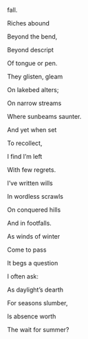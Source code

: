 fall.

  

Riches abound 

Beyond the bend,

Beyond descript 

Of tongue or pen.

They glisten, gleam 

On lakebed alters;

On narrow streams

Where sunbeams saunter.

  

And yet when set

To recollect,

I find I’m left 

With few regrets.

I’ve written wills

In wordless scrawls 

On conquered hills

And in footfalls. 

  

As winds of winter

Come to pass

It begs a question

I often ask:

As daylight’s dearth

For seasons slumber,

Is absence worth

The wait for summer?